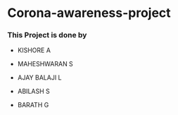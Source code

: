 # Corona-awareness-project
### This Project is done by
  
   - KISHORE A
   + MAHESHWARAN S
   - AJAY BALAJI L
   + ABILASH S
   - BARATH G
     
  
